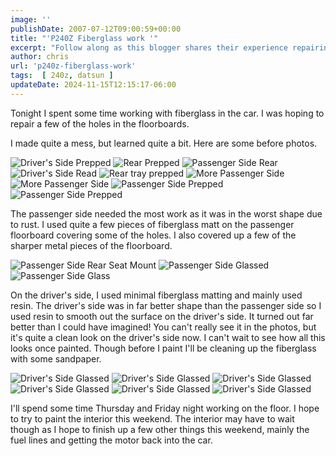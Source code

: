 ```yaml
---
image: ''
publishDate: 2007-07-12T09:00:59+00:00
title: "'P240Z Fiberglass work '"
excerpt: "Follow along as this blogger shares their experience repairing car floorboards using fiberglass, offering before and after photos."
author: chris
url: 'p240z-fiberglass-work'
tags:  [ 240z, datsun ] 
updateDate: 2024-11-15T12:15:17-06:00
---
```


Tonight I spent some time working with fiberglass in the car. I was hoping to repair a few of the holes in the floorboards.

I made quite a mess, but learned quite a bit. Here are some before photos.

![Driver's Side Prepped](https://farm2.static.flickr.com/1239/782283845_4a98080c53_s.jpg)
![Rear Prepped](https://farm2.static.flickr.com/1191/782279103_f6dc23edc9_s.jpg)
![Passenger Side Rear](https://farm2.static.flickr.com/1405/783148832_a6df33f0c1_s.jpg)
![Driver's Side Read](https://farm2.static.flickr.com/1163/782269191_d6fa0b7cc4_s.jpg)
![Rear tray prepped](https://farm2.static.flickr.com/1263/782264087_70a0e9c215_s.jpg)
![More Passenger Side](https://farm2.static.flickr.com/1389/782259683_327fb1836a_s.jpg)
![More Passenger Side](https://farm2.static.flickr.com/1406/782254643_7c9e474a2d_s.jpg)
![Passenger Side Prepped](https://farm2.static.flickr.com/1253/783124258_ae0f26041a_s.jpg)
![Passenger Side Prepped](https://farm2.static.flickr.com/1345/783119184_472925df95_s.jpg)

The passenger side needed the most work as it was in the worst shape due to rust. I used quite a few pieces of fiberglass matt on the passenger floorboard covering some of the holes. I also covered up a few of the sharper metal pieces of the floorboard.

![Passenger Side Rear Seat Mount](https://farm2.static.flickr.com/1424/783197250_28ce5b432c_s.jpg)
![Passenger Side Glassed](https://farm2.static.flickr.com/1148/782316363_c4d5cd8385_s.jpg)
![Passenger Side Glass](https://farm2.static.flickr.com/1201/782310645_f9e7b3bdf7_s.jpg)

On the driver's side, I used minimal fiberglass matting and mainly used resin. The driver's side was in far better shape than the passenger side so I used resin to smooth out the surface on the driver's side. It turned out far better than I could have imagined! You can't really see it in the photos, but it's quite a clean look on the driver's side now. I can't wait to see how all this looks once painted. Though before I paint I'll be cleaning up the fiberglass with some sandpaper.

![Driver's Side Glassed](https://farm2.static.flickr.com/1257/783180804_24310b5776_s.jpg)
![Driver's Side Glassed](https://farm2.static.flickr.com/1343/782300717_6712bc4068_s.jpg)
![Driver's Side Glassed](https://farm2.static.flickr.com/1260/783171108_1e2817f6d2_s.jpg)
![Driver's Side Glassed](https://farm2.static.flickr.com/1084/782292067_7163ecacfd_s.jpg)
![Driver's Side Glassed](https://farm2.static.flickr.com/1401/783206998_46e11df849_s.jpg)
![Driver's Side Glassed](https://farm2.static.flickr.com/1083/782326631_1c5ecf4a8d_s.jpg)

I'll spend some time Thursday and Friday night working on the floor. I hope to try to paint the interior this weekend. The interior may have to wait though as I hope to finish up a few other things this weekend, mainly the fuel lines and getting the motor back into the car.
